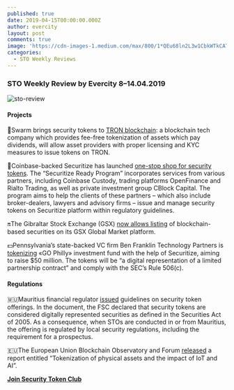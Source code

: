 ```yaml
---
published: true
date: 2019-04-15T00:00:00.000Z
author: evercity
layout: post
comments: true
image: 'https://cdn-images-1.medium.com/max/800/1*QEu68ln2L3w1CbkWTkCATw.png'
categories:
  - STO Weekly Reviews
---
```

### **STO Weekly Review by Evercity 8–14.04.2019**

![sto-review]({{site.baseurl}}/assets/images/sto-weekly-review.jpg)


#### Projects

🐝Swarm brings security tokens to [TRON blockchain](https://medium.com/tron-foundation/swarm-to-bring-security-tokens-to-tron-blockchain-d2d8934548a1): a blockchain tech company which provides fee-free tokenization of assets which pay dividends, will allow asset providers with proper licensing and KYC measures to issue tokens on TRON. 

🔄Coinbase-backed Securitize has launched [one-stop shop for security tokens](https://www.coindesk.com/coinbase-backed-securitize-launches-one-stop-shop-for-token-services). The “Securitize Ready Program”  incorporates services from various partners, including Coinbase Custody, trading platforms OpenFinance and Rialto Trading, as well as private investment group CBlock Capital. The program aims to help the clients of these partners – which also include broker-dealers, lawyers and advisory firms – issue and manage security tokens on Securitize platform within regulatory guidelines.

🔛The Gibraltar Stock Exchange (GSX) [now allows listing](https://www.gsx.gi/article/9466/the-gibraltar-stock-exchange-set-to-offer-digital-debt-securities-and-funds) of blockchain-based securities on its GSX Global Market platform.

💵Pennsylvania’s state-backed VC firm Ben Franklin Technology Partners is [tokenizing](https://www.coindesk.com/pennsylvanias-state-backed-vc-firm-is-tokenizing-an-investment-fund) «GO Philly» investment fund with the help of Securitize, aiming to raise $50 million. The tokens will be “a digital representation of a limited partnership contract” and comply with the SEC’s Rule 506(c). 


#### Regulations 
🇲🇺Mauritius financial regulator [issued](https://cointelegraph.com/news/mauritius-financial-regulator-issues-guidelines-on-security-token-offerings) guidelines on security token offerings. In the document, the FSC declared that security tokens are considered digitally represented securities as defined in the Securities Act of 2005. As a consequence, when STOs are conducted in or from Mauritius, the offering is regulated by local security regulations, including the requirement for a prospectus.

🇪🇺The European Union Blockchain Observatory and Forum [released](https://cointelegraph.com/news/eu-blockchain-observatory-releases-report-on-tokenization-ai-and-iot) a report entitled “Tokenization of physical assets and the impact of IoT and AI”. 

[**Join Security Token Club**](https://tglink.ru/stoaccelerator)
